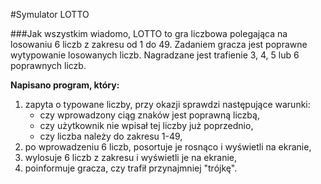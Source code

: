 #Symulator LOTTO

###Jak wszystkim wiadomo, LOTTO to gra liczbowa polegająca na losowaniu 6 liczb z zakresu od 1 do 49. Zadaniem gracza jest poprawne wytypowanie losowanych liczb. Nagradzane jest trafienie 3, 4, 5 lub 6 poprawnych liczb.

**Napisano program, który:**
1. zapyta o typowane liczby, przy okazji sprawdzi następujące warunki:
    - czy wprowadzony ciąg znaków jest poprawną liczbą,
    - czy użytkownik nie wpisał tej liczby już poprzednio,
    - czy liczba należy do zakresu 1-49,
2.    po wprowadzeniu 6 liczb, posortuje je rosnąco i wyświetli na ekranie,
3.    wylosuje 6 liczb z zakresu i wyświetli je na ekranie,
4.    poinformuje gracza, czy trafił przynajmniej "trójkę".